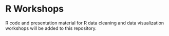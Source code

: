 # R Workshops
R code and presentation material for R data cleaning and data visualization workshops will be added to this repository.
